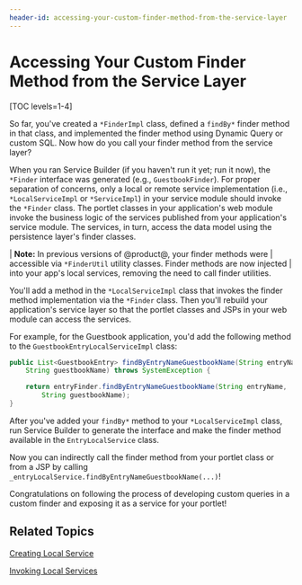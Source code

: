 ```yaml
---
header-id: accessing-your-custom-finder-method-from-the-service-layer
---
```


# Accessing Your Custom Finder Method from the Service Layer

[TOC levels=1-4]

So far, you've created a `*FinderImpl` class, defined a `findBy*` finder method
in that class, and implemented the finder method using Dynamic Query or custom
SQL. Now how do you call your finder method from the service layer?

When you ran Service Builder (if you haven't run it yet; run it now), the
`*Finder` interface was generated (e.g., `GuestbookFinder`). For proper
separation of concerns, only a local or remote service implementation (i.e.,
`*LocalServiceImpl` or `*ServiceImpl`) in your service module should invoke the
`*Finder` class. The portlet classes in your application's web module invoke the
business logic of the services published from your application's service module.
The services, in turn, access the data model using the persistence layer's
finder classes.

| **Note:** In previous versions of @product@, your finder methods were
| accessible via `*FinderUtil` utility classes. Finder methods are now injected
| into your app's local services, removing the need to call finder utilities.

You'll add a method in the `*LocalServiceImpl` class that invokes the finder
method implementation via the `*Finder` class. Then you'll rebuild your
application's service layer so that the portlet classes and JSPs in your web
module can access the services.

For example, for the Guestbook application, you'd add the following method to
the `GuestbookEntryLocalServiceImpl` class:

```java
public List<GuestbookEntry> findByEntryNameGuestbookName(String entryName,
    String guestbookName) throws SystemException {

    return entryFinder.findByEntryNameGuestbookName(String entryName,
        String guestbookName);
}
```

After you've added your `findBy*` method to your `*LocalServiceImpl` class, run
Service Builder to generate the interface and make the finder method available
in the `EntryLocalService` class.

Now you can indirectly call the finder method from your portlet class or from a
JSP by calling `_entryLocalService.findByEntryNameGuestbookName(...)`!

Congratulations on following the process of developing custom queries in
a custom finder and exposing it as a service for your portlet!

## Related Topics

[Creating Local Service](/docs/7-2/appdev/-/knowledge_base/a/business-logic-with-service-builder)

[Invoking Local Services](/docs/7-2/appdev/-/knowledge_base/a/invoking-local-services)
